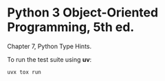 # Python 3 Object-Oriented Programming, 5th ed.

Chapter 7, Python Type Hints.

To run the test suite using **uv**:

```bash
uvx tox run
```

